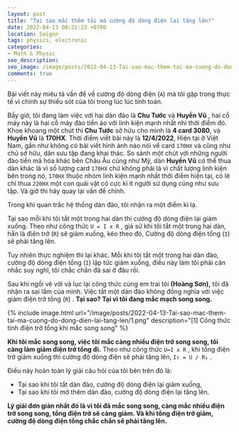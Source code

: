 ```yaml
---
layout: post
title: "Tại sao mắc thêm tải mà cường độ dòng điện lại tăng lên?"
date: 2022-04-13 00:21:23 +0700
location: Saigon
tags: physics, electronic
categories:
- Math & Physic
seo_description:
seo_image: /image/posts/2022-04-13-Tai-sao-mac-them-tai-ma-cuong-do-dong-dien-lai-tang-len/1.png
comments: true
---
```

Bài viết này miêu tả vấn đề về cường độ dòng điện (`A`) mà tôi gặp trong thực tế vì chính sự thiếu sót của tôi trong lúc lúc tính toán.

Bấy giờ, tôi đang làm việc với hai dàn đào là **Chu Tước** và **Huyền Vũ** , hai cỗ máy này là hai cỗ máy đào tiền ảo với linh kiện mạnh
nhất nhì thời điểm đó. Khoe khoang một chút thì **Chu Tước** sở hửu cho mình là **4 card 3080**, và **Huyền Vũ** là **170HX**.
Thời điểm viết bài này là **12/4/2022**, Hiện tại ở Việt Nam, gần như không có bài viết hình ảnh nào nói về card `170HX` và cũng như chủ sở
hữu, dân sưu tập đang khai thác. So sánh một chút với những người đào tiền mã hóa khác bên Châu Âu cũng như Mỹ, dàn **Huyền Vũ** có thể thua
dàn khác là vì số lượng card `170HX` chứ không phải là vì chất lượng linh kiện bên trong nó, `170HX` thuộc nhóm linh kiện mạnh nhất thời
điểm hiện tại, có lẽ chỉ thua `220HX`  một con quái vật có cực kì ít người sử dụng cũng như sưu tập. Và giờ thì hãy quay lại vấn đề chính.

Trong khi quan trắc hệ thống dàn đào, tôi nhận ra một điểm kì lạ.

Tại sao mỗi khi tôi tắt một trong hai dàn thì cường độ dòng điện lại giảm xuống. Theo như công thức `U = I x R`  , giả sử khi tôi tắt
một trong hai dàn,  hẳn là điện trở (`R`) sẽ giảm xuống, kéo theo đó, Cường độ dòng điện  tổng (`I`) sẽ phải tăng lên.

Tuy nhiên thực nghiệm thì lại khác. Mỗi khi tôi tắt một trong hai dàn đào, cường độ dòng điện tổng (`I`) lập tức giảm xuống, điều này làm
tôi phải cân nhắc suy nghĩ, tôi chắc chắn đã sai ở đâu rồi.

Sau khi ngồi vẽ vời và lục lại công thức cùng em trai tôi **(Hoàng Sơn),** tôi đã nhận ra sai lầm của mình. Việc tắt một dàn đào không
đồng nghĩa với việc giảm điện trở tổng (`R`) . **Tại sao? Tại vì tôi đang mắc mạch song song.**

{% include image.html url="/image/posts/2022-04-13-Tai-sao-mac-them-tai-ma-cuong-do-dong-dien-lai-tang-len/1.png" description="[1] Công thức tính điện trở tổng khi mắc song song" %}

**Khi tôi mắc song song, việc tôi mắc càng nhiều điện trở song song, tôi càng làm giảm điện trở tổng đi.** Theo như công thức `U=I x R` , khi tổng điện trở giảm xuống thì cường độ dòng điện sẽ phải tăng lên, `I↑ = U / R↓`  .

Điều này hoàn toàn lý giải câu hỏi của tôi bên trên đó là:

- Tại sao khi tôi tắt dàn đào, cường độ dòng điện lại giảm xuống,
- Tại sao khi tôi mở thêm dàn đào, cường độ dòng điện lại tăng lên.

**Lý giải đơn giản nhất đó là vì tôi đã mắc song song, càng mắc nhiều điện trở song song, tổng điện trở sẽ càng giảm. Và khi tổng điện trở giảm, cường độ dòng điện tổng chắc chắn sẽ phải tăng lên.**
